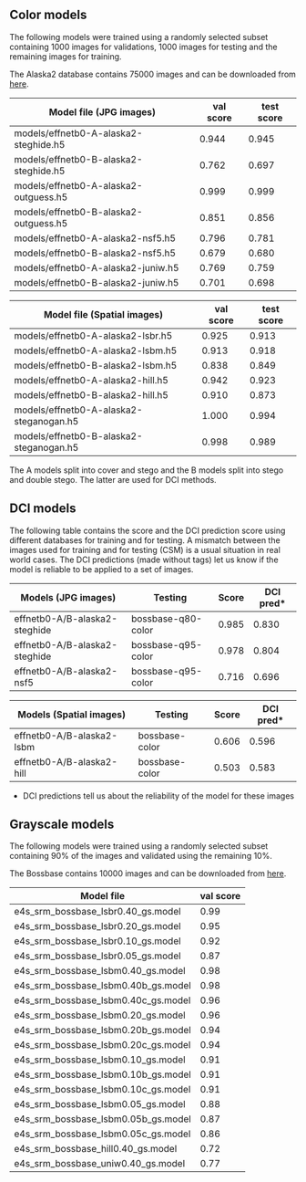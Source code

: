 
## Color models

The following models were trained using a randomly selected subset containing 
1000 images for validations, 1000 images for testing and the remaining images 
for training.

The Alaska2 database contains 75000 images and can be downloaded from 
[here](https://www.kaggle.com/c/alaska2-image-steganalysis).



| Model file (JPG images)               | val score | test score |
|---------------------------------------|-----------|------------|
| models/effnetb0-A-alaska2-steghide.h5 |   0.944   |   0.945    |
| models/effnetb0-B-alaska2-steghide.h5 |   0.762   |   0.697    |
| models/effnetb0-A-alaska2-outguess.h5 |   0.999   |   0.999    |
| models/effnetb0-B-alaska2-outguess.h5 |   0.851   |   0.856    |
| models/effnetb0-A-alaska2-nsf5.h5     |   0.796   |   0.781    |
| models/effnetb0-B-alaska2-nsf5.h5     |   0.679   |   0.680    |
| models/effnetb0-A-alaska2-juniw.h5    |   0.769   |   0.759    |
| models/effnetb0-B-alaska2-juniw.h5    |   0.701   |   0.698    |





| Model file (Spatial images)             | val score | test score |
|-----------------------------------------|-----------|------------|
| models/effnetb0-A-alaska2-lsbr.h5       |   0.925   |   0.913    |
| models/effnetb0-A-alaska2-lsbm.h5       |   0.913   |   0.918    |
| models/effnetb0-B-alaska2-lsbm.h5       |   0.838   |   0.849    |
| models/effnetb0-A-alaska2-hill.h5       |   0.942   |   0.923    |
| models/effnetb0-B-alaska2-hill.h5       |   0.910   |   0.873    |
| models/effnetb0-A-alaska2-steganogan.h5 |   1.000   |   0.994    |
| models/effnetb0-B-alaska2-steganogan.h5 |   0.998   |   0.989    |


The A models split into cover and stego and the B models split into stego and
double stego. The latter are used for DCI methods.



## DCI models

The following table contains the score and the DCI prediction score using 
different databases for training and for testing. A mismatch between the images
used for training and for testing (CSM) is a usual situation in real world 
cases. The DCI predictions (made without tags) let us know if the model is 
reliable to be applied to a set of images.




| Models (JPG images)           | Testing            | Score | DCI pred* |
|-------------------------------|--------------------|-------|-----------|
| effnetb0-A/B-alaska2-steghide | bossbase-q80-color | 0.985 |   0.830   |
| effnetb0-A/B-alaska2-steghide | bossbase-q95-color | 0.978 |   0.804   |
| effnetb0-A/B-alaska2-nsf5     | bossbase-q95-color | 0.716 |   0.696   |





| Models  (Spatial images)    | Testing        |   Score   | DCI pred* |
|-----------------------------|----------------|-----------|-----------|
| effnetb0-A/B-alaska2-lsbm   | bossbase-color |   0.606   |   0.596   |
| effnetb0-A/B-alaska2-hill   | bossbase-color |   0.503   |   0.583   |



* DCI predictions tell us about the reliability of the model for these images



## Grayscale models

The following models were trained using a randomly selected subset 
containing 90% of the images and validated using the remaining 10%.


The Bossbase contains 10000 images and can be downloaded from 
[here](http://agents.fel.cvut.cz/stegodata/BossBase-1.01-cover.tar.bz2).


| Model file                            | val score |
|---------------------------------------|-----------|
| e4s_srm_bossbase_lsbr0.40_gs.model    |   0.99    |
| e4s_srm_bossbase_lsbr0.20_gs.model    |   0.95    |
| e4s_srm_bossbase_lsbr0.10_gs.model    |   0.92    |
| e4s_srm_bossbase_lsbr0.05_gs.model    |   0.87    |
| e4s_srm_bossbase_lsbm0.40_gs.model    |   0.98    |
| e4s_srm_bossbase_lsbm0.40b_gs.model   |   0.98    |
| e4s_srm_bossbase_lsbm0.40c_gs.model   |   0.96    |
| e4s_srm_bossbase_lsbm0.20_gs.model    |   0.96    |
| e4s_srm_bossbase_lsbm0.20b_gs.model   |   0.94    |
| e4s_srm_bossbase_lsbm0.20c_gs.model   |   0.94    |
| e4s_srm_bossbase_lsbm0.10_gs.model    |   0.91    |
| e4s_srm_bossbase_lsbm0.10b_gs.model   |   0.91    |
| e4s_srm_bossbase_lsbm0.10c_gs.model   |   0.91    |
| e4s_srm_bossbase_lsbm0.05_gs.model    |   0.88    |
| e4s_srm_bossbase_lsbm0.05b_gs.model   |   0.87    |
| e4s_srm_bossbase_lsbm0.05c_gs.model   |   0.86    |
| e4s_srm_bossbase_hill0.40_gs.model    |   0.72    |
| e4s_srm_bossbase_uniw0.40_gs.model    |   0.77    |



